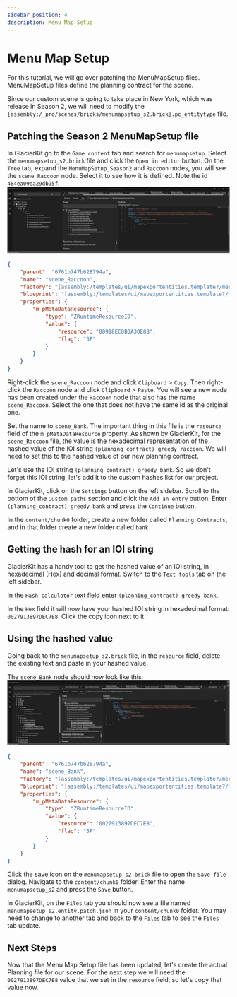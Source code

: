 ```yaml
---
sidebar_position: 4
description: Menu Map Setup
---
```


# Menu Map Setup

For this tutorial, we will go over patching the MenuMapSetup files. MenuMapSetup files define the planning contract for the scene.

Since our custom scene is going to take place in New York, which was release in Season 2, we will need to modify the `[assembly:/_pro/scenes/bricks/menumapsetup_s2.brick].pc_entitytype` file. 

## Patching the Season 2 MenuMapSetup file

In GlacierKit go to the `Game content` tab and search for `menumapsetup`. Select the `menumapsetup_s2.brick` file and click the `Open in editor` button. On the `Tree` tab, expand the `MenuMapSetup_Season2` and `Raccoon` nodes, you will see the `scene_Raccoon` node. Select it to see how it is defined. Note the id `484ea09ea29db95f`.  
![menumapsetup_raccoon.png](resources/menumapsetup_raccoon.png)
```json
{
	"parent": "6761b747b628794a",
	"name": "scene_Raccoon",
	"factory": "[assembly:/templates/ui/mapexportentities.template?/menumap.entitytemplate].pc_entitytype",
	"blueprint": "[assembly:/templates/ui/mapexportentities.template?/menumap.entitytemplate].pc_entityblueprint",
	"properties": {
		"m_pMetaDataResource": {
			"type": "ZRuntimeResourceID",
			"value": {
				"resource": "00918EC0B0A30E8B",
				"flag": "5F"
			}
		}
	}
}
```
Right-click the `scene_Raccoon` node and click `Clipboard` > `Copy`. Then right-click the `Raccoon` node and click `Clipboard` > `Paste`. You will see a new node has been created under the `Raccoon` node that also has the name `scene_Raccoon`. Select the one that does not have the same id as the original one.

Set the name to `scene_Bank`. The important thing in this file is the `resource` field of the `m_pMetaDataResource` property. As shown by GlacierKit, for the `scene_Raccoon` file, the value is the hexadecimal representation of the hashed value of the IOI string `(planning_contract) greedy raccoon`. We will need to set this to the hashed value of our new planning contract.

Let's use the IOI string `(planning_contract) greedy bank`. So we don't forget this IOI string, let's add it to the custom hashes list for our project.

In GlacierKit, click on the `Settings` button on the left sidebar. Scroll to the bottom of the `Custom paths` section and click the `Add an entry` button. Enter `(planning_contract) greedy bank` and press the `Continue` button.

In the `content/chunk0` folder, create a new folder called `Planning Contracts`, and in that folder create a new folder called `bank`

## Getting the hash for an IOI string
GlacierKit has a handy tool to get the hashed value of an IOI string, in hexadecimal (Hex) and decimal format. Switch to the `Text tools` tab on the left sidebar.

In the `Hash calculator` text field enter `(planning_contract) greedy bank`.

In the `Hex` field it will now have your hashed IOI string in hexadecimal format: `0027913897DEC7E8`. Click the copy icon next to it.

## Using the hashed value
Going back to the `menumapsetup_s2.brick` file, in the `resource` field, delete the existing text and paste in your hashed value.

The `scene_Bank` node should now look like this:
![menumapsetup_bank.png](resources/menumapsetup_bank.png)
```json
{
	"parent": "6761b747b628794a",
	"name": "scene_Bank",
	"factory": "[assembly:/templates/ui/mapexportentities.template?/menumap.entitytemplate].pc_entitytype",
	"blueprint": "[assembly:/templates/ui/mapexportentities.template?/menumap.entitytemplate].pc_entityblueprint",
	"properties": {
		"m_pMetaDataResource": {
			"type": "ZRuntimeResourceID",
			"value": {
				"resource": "0027913897DEC7E8",
				"flag": "5F"
			}
		}
	}
}
```

Click the save icon on the `menumapsetup_s2.brick` file to open the `Save file` dialog. Navigate to the `content/chunk0` folder. Enter the name `menumapsetup_s2` and press the `Save` button.

In GlacierKit, on the `Files` tab you should now see a file named `menumapsetup_s2.entity.patch.json` in your `content/chunk0` folder. You may need to change to another tab and back to the `Files` tab to see the `Files` tab update.

## Next Steps
Now that the Menu Map Setup file has been updated, let's create the actual Planning file for our scene. For the next step we will need the `0027913897DEC7E8` value that we set in the `resource` field, so let's copy that value now. 